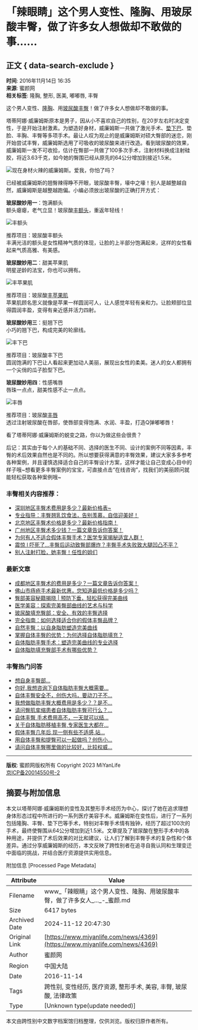 # 「辣眼睛」这个男人变性、隆胸、用玻尿酸丰臀，做了许多女人想做却不敢做的事……

## 正文 { data-search-exclude }


**时间**: 2016年11月14日 16:35  
**来源**: 蜜颜网  
**相关标签**: 隆胸, 整形, 医美, 嘟嘟唇, 丰臀  

这个男人变性、[隆胸](https://www.miyanlife.com/project/53)、用[玻尿酸](https://www.miyanlife.com/project/75)[丰臀](https://www.miyanlife.com/project/68)！做了许多女人想做却不敢做的事。

塔蒂阿娜·威廉姆斯原本是男子，因从小不喜欢自己的性别，在20岁左右时决定变性，于是开始注射激素。为塑造好身材，威廉姆斯一共做了激光手术、[垫下巴](https://www.miyanlife.com/project/36)、垫脸、丰胸、丰臀等多项手术。最让人叹为观止的是威廉姆斯对硕大臀部的迷恋，刚开始尝试丰臀，威廉姆斯选用了可吸收的玻尿酸来进行改造。看到玻尿酸的效果，威廉姆斯一发不可收拾，估计在臀部一共做了100多次手术，注射材料换成注射硅胶，将近3.63千克，如今她的臀围已经从原先的64公分增加到接近1.5米。

![现在身材火辣的威廉姆斯。爱我，你怕了吗？](https://img.miyanlife.com/timg/161114/1635013927-0.jpg)

已经被威廉姆斯的翘臀辣得睁不开眼，玻尿酸丰臀，壕中之壕！别人是越整越自然，威廉姆斯是越整越跑偏。小编必须放出玻尿酸的正确打开方式：

**玻尿酸妙用一**：饱满额头  
额头瘪瘪，老气立显！玻尿酸[丰额头](https://www.miyanlife.com/project/33)，重返年轻线！

![丰额头](https://img.miyanlife.com/timg/161114/1635011124-1.jpg)

推荐项目：玻尿酸丰额头  
丰满光洁的额头是女性精神气质的体现，让脸的上半部分饱满起来，这样的女性看起来气质高雅、有美感。

**玻尿酸妙用二**：甜美苹果肌  
明星逆龄的法宝，你也可以拥有。

![丰苹果肌](https://img.miyanlife.com/timg/161114/16350120E-2.jpg)

推荐项目：玻尿酸[丰苹果肌](https://www.miyanlife.com/project/47)  
苹果肌顾名思义就像是苹果一样圆润可人，让人感觉年轻有亲和力。让脸颊部位显得圆润丰盈，变得有亲近感并活力四射。

**玻尿酸妙用三**：挺翘下巴  
小巧的翘下巴，构成完美的轮廓线。

![丰下巴](https://img.miyanlife.com/timg/161114/16350261R-3.jpg)

推荐项目：玻尿酸丰下巴  
圆润饱满的下巴让人看起来更加动人美丽，展现出女性的柔美。迷人的女人都拥有一个尖俏的瓜子脸型下巴。

**玻尿酸妙用四**：性感嘴唇  
唇珠一点点，甜美性感不止一点点。

![丰唇](https://img.miyanlife.com/timg/161114/16350255V-4.jpg)

推荐项目：玻尿酸[丰唇](https://www.miyanlife.com/project/116)  
透过注射玻尿酸在唇部，使唇部变得饱满、水润、丰盈，打造Q弹嘟嘟唇！

看了塔蒂阿娜·威廉姆斯的蜕变之路，你以为做这些会很贵？

后记：其实由于每个人的基础不同、选择的医生不同、设计的案例不同等因素，丰臀的术后效果自然也是不同的。所以想要获得满意的丰臀效果，建议大家多多参考各种案例，并且谨慎选择适合自己的丰臀设计方案，这样才能让自己变成心目中的样子哦~想看更多丰臀案例的宝宝，可直接点击“在线咨询”，找我们的美丽顾问就能轻松获取各种案例哦~  

### 丰臀相关内容推荐：

- [深圳地区丰臀术费用是多少？最新价格表~](https://www.miyanlife.com/news/171899)
- [专业指导：丰臀翘乳饮食法，告别羡慕，自信迎美好！](https://www.miyanlife.com/news/164657)
- [北京地区丰臀术价格是多少？最新价格指南！](https://www.miyanlife.com/news/171900)
- [广州地区丰臀术多少钱？一篇文章告诉你答案！](https://www.miyanlife.com/news/171898)
- [为何有人不适合假体丰臀手术？医学专家揭秘适宜人群！](https://www.miyanlife.com/news/166244)
- [震惊 l 吓死了...丰臀后运动致臀部爆炸？丰臀手术失败致大腿凹凸不平？](https://www.miyanlife.com/news/3259)
- [别人注射打脸，她丰臀！任性的姐们](https://www.miyanlife.com/news/3008)

### 最新文章

- [成都地区丰臀术的费用是多少？一篇文章告诉你答案！](https://www.miyanlife.com/news/171651)
- [佛山市痔疮手术最新优惠，您知道最低价格是多少吗？](https://www.miyanlife.com/news/171345)
- [臀部美容秘籍揭晓 | 预防下垂，轻松获得完美曲线](https://www.miyanlife.com/news/169028)
- [医学美容：探索完美臀部曲线的艺术与科学](https://www.miyanlife.com/news/168985)
- [玻尿酸填充臀部：安全、有效的丰臀选择](https://www.miyanlife.com/news/168735)
- [完全指南：如何选择适合你的假体丰臀品牌？](https://www.miyanlife.com/news/168473)
- [自然丰臀：以自身脂肪塑造完美曲线](https://www.miyanlife.com/news/168440)
- [掌握自体丰臀的优势：为何选择自体脂肪填充？](https://www.miyanlife.com/news/168189)
- [自体脂肪丰臀手术：塑造完美曲线的专业选择](https://www.miyanlife.com/news/167992)
- [自体脂肪填充臀部手术有哪些优势？](https://www.miyanlife.com/news/167780)

### 丰臀热门问答

- [想自身丰臀部...](https://www.miyanlife.com/ask/7622)
- [你好,我想咨询下自体脂肪丰臀大概需要...](https://www.miyanlife.com/ask/7624)
- [自体丰臀安全不，创伤大吗，要动刀子不...](https://www.miyanlife.com/ask/7626)
- [我想做脂肪丰臀大概费用是多少？？是不...](https://www.miyanlife.com/ask/7618)
- [请问臀肌挛缩患者自体脂肪丰臀可行么？...](https://www.miyanlife.com/ask/7617)
- [自体丰臀 手术费用高不，一天就可以结...](https://www.miyanlife.com/ask/7628)
- [关于自体脂肪移植丰臀,专家医生大都在...](https://www.miyanlife.com/ask/7619)
- [假体丰臀几年后,现一侧有些不适感,站...](https://www.miyanlife.com/ask/7676)
- [用自体丰臀和提臀可以一起做吗？创伤小...](https://www.miyanlife.com/ask/7616)
- [请问自体丰臀哪里做的比较好，比较权威...](https://www.miyanlife.com/ask/7623)

---

**版权**: 蜜颜网版权所有 Copyright 2023 MiYanLife  
[京ICP备20014550号-2](https://beian.miit.gov.cn/)

## 摘要与附加信息

<!-- tcd_abstract -->
本文以塔蒂阿娜·威廉姆斯的变性及其整形手术经历为中心，探讨了她在追求理想身体形态过程中所进行的一系列医疗美容手术。威廉姆斯在变性后，进行了一系列包括隆胸、丰臀、垫下巴等手术，特别对丰臀手术情有独钟，经历了超过100次的手术，最终使臀围从64公分增加到近1.5米。文章提及了玻尿酸在整形手术中的各种用途，并提供了术后效果的对比和建议，让人们了解到丰臀手术的复杂性和个体差异。通过分享威廉姆斯的经历，本文反映了跨性别者在追寻自我认同和生理变迁中面临的挑战，并结合医疗资源提供实用信息。
<!-- tcd_abstract_end -->

附加信息 [Processed Page Metadata]

| Attribute       | Value                                  |
|-----------------|----------------------------------------|
| Filename        | www_「辣眼睛」这个男人变性、隆胸、用玻尿酸丰臀，做了许多女人_..._-_蜜颜.md                             |
| Size            | 6417 bytes                           |
| Archived Date   | 2024-11-12 20:47:30                             |
| Original Link   | [https://www.miyanlife.com/news/4369](https://www.miyanlife.com/news/4369)                       |
| Author          | 蜜颜网                               |
| Region          | 中国大陆                               |
| Date            | 2016-11-14                                 |
| Tags            | 跨性别, 变性经历, 医疗资源, 整形手术, 美容, 丰臀, 玻尿酸, 法律政策                                 |
| Type            | [Unknown type(update needed)]                                 |
<!-- tcd_table_end -->

本文由跨性别中文数字档案馆归档整理，仅供浏览。版权归原作者所有。
